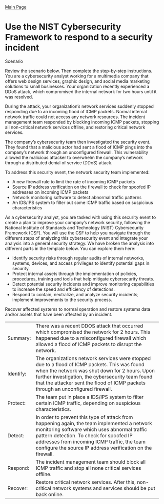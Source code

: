 [Main Page](https://github.com/davidj778/davidj778)

# Use the NIST Cybersecurity Framework to respond to a security incident

Scenario

Review the scenario below. Then complete the step-by-step instructions.
You are a cybersecurity analyst working for a multimedia company that offers web design services, graphic design, and social media marketing solutions to small businesses. Your organization recently experienced a DDoS attack, which compromised the internal network for two hours until it was resolved.

During the attack, your organization’s network services suddenly stopped responding due to an incoming flood of ICMP packets. Normal internal network traffic could not access any network resources. The incident management team responded by blocking incoming ICMP packets, stopping all non-critical network services offline, and restoring critical network services.

The company’s cybersecurity team then investigated the security event. They found that a malicious actor had sent a flood of ICMP pings into the company’s network through an unconfigured firewall. This vulnerability allowed the malicious attacker to overwhelm the company’s network through a distributed denial of service (DDoS) attack.

To address this security event, the network security team implemented:
- A new firewall rule to limit the rate of incoming ICMP packets
- Source IP address verification on the firewall to check for spoofed IP addresses on incoming ICMP packets
- Network monitoring software to detect abnormal traffic patterns
- An IDS/IPS system to filter out some ICMP traffic based on suspicious characteristics

As a cybersecurity analyst, you are tasked with using this security event to create a plan to improve your company’s network security, following the National Institute of Standards and Technology (NIST) Cybersecurity Framework (CSF). You will use the CSF to help you navigate through the different steps of analyzing this cybersecurity event and integrate your analysis into a general security strategy. We have broken the analysis into different parts in the template below. You can explore them here:
- Identify security risks through regular audits of internal networks, systems, devices, and access privileges to identify potential gaps in security.
- Protect internal assets through the implementation of policies, procedures, training and tools that help mitigate cybersecurity threats.
- Detect potential security incidents and improve monitoring capabilities to increase the speed and efficiency of detections.
- Respond to contain, neutralize, and analyze security incidents; implement improvements to the security process.

Recover affected systems to normal operation and restore systems data and/or assets that have been affected by an incident.



<table>
  <tbody>
    <tr>
      <td>Summary:</td>
      <td>There was a recent DDOS attack that occurred which  compromised the network for 2 hours. This happened due to a misconfigured firewall which allowed a flood of ICMP packets to disrupt the network.</td>
    </tr>
    <tr>
      <td>Identify:</td>
      <td>The organizations network services were stopped due to a flood of ICMP packets. This was found when the network was shut down for 2 hours.
        Upon further investigation, the cybersecurity team found that the attacker sent the flood of ICMP packets through an unconfigured firewall.
      </td>
    </tr>
    <tr>
      <td>Protect:</td>
      <td>The team put in place a IDS/IPS system to filter certain ICMP traffic, depending on suspicious characteristics.</td>
    </tr>
    <tr>
      <td>Detect:</td>
      <td>In order to prevent this type of attack from happening again, the team implemented a network monitoring software which uses abnormal traffic pattern detection. To check for spoofed IP addresses from incoming ICMP traffic, the team configure the source IP address verification on the firewall.</td>
    </tr>
    <tr>
      <td>Respond:</td>
      <td>The incident management team should block all ICMP traffic and stop all none critical services offline.</td>
    </tr>
    <tr>
      <td>Recover:</td>
      <td>Restore critical network services. After this, non-critical network systems and services should be put back online.</td>
    </tr> 
  </tbody>
</table>
